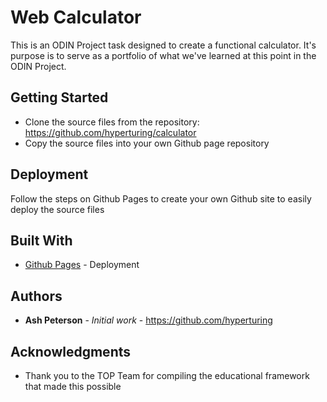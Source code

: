 # Web Calculator

This is an ODIN Project task designed to create a functional calculator. It's purpose is to serve as a portfolio of what we've learned at this point in the ODIN Project.

## Getting Started

- Clone the source files from the repository: https://github.com/hyperturing/calculator
- Copy the source files into your own Github page repository

## Deployment

Follow the steps on Github Pages to create your own Github site to easily deploy the source files

## Built With

* [Github Pages](https://pages.github.com) - Deployment 

## Authors

* **Ash Peterson** - *Initial work* - https://github.com/hyperturing

## Acknowledgments

* Thank you to the TOP Team for compiling the educational framework that made this possible